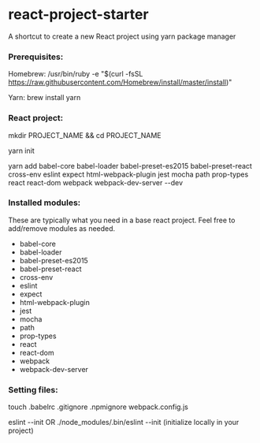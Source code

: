 # react-project-starter
A shortcut to create a new React project using yarn package manager

### Prerequisites:
Homebrew:
/usr/bin/ruby -e "$(curl -fsSL https://raw.githubusercontent.com/Homebrew/install/master/install)"

Yarn: 
brew install yarn

### React project:
mkdir PROJECT_NAME && cd PROJECT_NAME

yarn init

yarn add babel-core babel-loader babel-preset-es2015 babel-preset-react cross-env eslint expect html-webpack-plugin jest mocha path prop-types react react-dom webpack webpack-dev-server --dev

### Installed modules:
These are typically what you need in a base react project. Feel free to add/remove modules as needed.
  * babel-core
  * babel-loader
  * babel-preset-es2015
  * babel-preset-react
  * cross-env
  * eslint
  * expect
  * html-webpack-plugin
  * jest
  * mocha
  * path
  * prop-types
  * react
  * react-dom
  * webpack
  * webpack-dev-server

### Setting files:
touch .babelrc .gitignore .npmignore webpack.config.js

eslint --init OR ./node_modules/.bin/eslint --init (initialize locally in your project)
